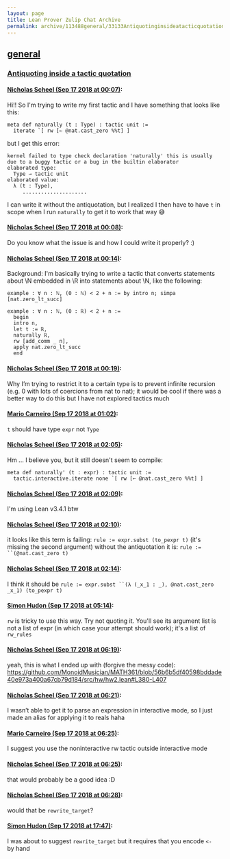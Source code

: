 ```yaml
---
layout: page
title: Lean Prover Zulip Chat Archive 
permalink: archive/113488general/33133Antiquotinginsideatacticquotation.html
---
```


## [general](index.html)
### [Antiquoting inside a tactic quotation](33133Antiquotinginsideatacticquotation.html)

#### [Nicholas Scheel (Sep 17 2018 at 00:07)](https://leanprover.zulipchat.com/#narrow/stream/113488-general/topic/Antiquoting%20inside%20a%20tactic%20quotation/near/134069500):
Hi!! So I'm trying to write my first tactic and I have something that looks like this:
```lean
meta def naturally (t : Type) : tactic unit :=
  iterate `[ rw [← @nat.cast_zero %%t] ]
```
but I get this error:
```
kernel failed to type check declaration 'naturally' this is usually due to a buggy tactic or a bug in the builtin elaborator
elaborated type:
  Type → tactic unit
elaborated value:
  λ (t : Type),
     .....................
```

I can write it without the antiquotation, but I realized I then have to have `t` in scope when I run `naturally` to get it to work that way :sweat_smile:

#### [Nicholas Scheel (Sep 17 2018 at 00:08)](https://leanprover.zulipchat.com/#narrow/stream/113488-general/topic/Antiquoting%20inside%20a%20tactic%20quotation/near/134069543):
Do you know what the issue is and how I could write it properly? :)

#### [Nicholas Scheel (Sep 17 2018 at 00:14)](https://leanprover.zulipchat.com/#narrow/stream/113488-general/topic/Antiquoting%20inside%20a%20tactic%20quotation/near/134069695):
Background: I'm basically trying to write a tactic that converts statements about \N embedded in \R into statements about \N, like the following:
```lean
example : ∀ n : ℕ, (0 : ℕ) < 2 + n := by intro n; simpa [nat.zero_lt_succ]

example : ∀ n : ℕ, (0 : ℝ) < 2 + n :=
  begin
  intro n,
  let t := ℝ,
  naturally ℝ,
  rw [add_comm _ n],
  apply nat.zero_lt_succ
  end
```

#### [Nicholas Scheel (Sep 17 2018 at 00:19)](https://leanprover.zulipchat.com/#narrow/stream/113488-general/topic/Antiquoting%20inside%20a%20tactic%20quotation/near/134069807):
Why I’m trying to restrict it to a certain type is to prevent infinite recursion (e.g. 0 with lots of coercions from nat to nat); it would be cool if there was a better way to do this but I have not explored tactics much

#### [Mario Carneiro (Sep 17 2018 at 01:02)](https://leanprover.zulipchat.com/#narrow/stream/113488-general/topic/Antiquoting%20inside%20a%20tactic%20quotation/near/134070948):
`t` should have type `expr` not `Type`

#### [Nicholas Scheel (Sep 17 2018 at 02:05)](https://leanprover.zulipchat.com/#narrow/stream/113488-general/topic/Antiquoting%20inside%20a%20tactic%20quotation/near/134072594):
Hm ... I believe you, but it still doesn't seem to compile:
```lean
meta def naturally' (t : expr) : tactic unit :=
  tactic.interactive.iterate none `[ rw [← @nat.cast_zero %%t] ]
```

#### [Nicholas Scheel (Sep 17 2018 at 02:09)](https://leanprover.zulipchat.com/#narrow/stream/113488-general/topic/Antiquoting%20inside%20a%20tactic%20quotation/near/134072699):
I'm using Lean v3.4.1 btw

#### [Nicholas Scheel (Sep 17 2018 at 02:10)](https://leanprover.zulipchat.com/#narrow/stream/113488-general/topic/Antiquoting%20inside%20a%20tactic%20quotation/near/134072755):
it looks like this term is failing: `rule := expr.subst (to_pexpr t)` (it's missing the second argument)
without the antiquotation it is: `rule := ``(@nat.cast_zero t)`

#### [Nicholas Scheel (Sep 17 2018 at 02:14)](https://leanprover.zulipchat.com/#narrow/stream/113488-general/topic/Antiquoting%20inside%20a%20tactic%20quotation/near/134072861):
I think it should be `rule := expr.subst ``(λ (_x_1 : _), @nat.cast_zero _x_1) (to_pexpr t)`

#### [Simon Hudon (Sep 17 2018 at 05:14)](https://leanprover.zulipchat.com/#narrow/stream/113488-general/topic/Antiquoting%20inside%20a%20tactic%20quotation/near/134077733):
`rw` is tricky to use this way. Try not quoting it. You'll see its argument list is not a list of expr (in which case your attempt should work); it's a list of `rw_rules`

#### [Nicholas Scheel (Sep 17 2018 at 06:19)](https://leanprover.zulipchat.com/#narrow/stream/113488-general/topic/Antiquoting%20inside%20a%20tactic%20quotation/near/134079385):
yeah, this is what I ended up with (forgive the messy code): https://github.com/MonoidMusician/MATH361/blob/56b6b5df40598bddade40e973a400a67cb79d184/src/hw/hw2.lean#L380-L407

#### [Nicholas Scheel (Sep 17 2018 at 06:21)](https://leanprover.zulipchat.com/#narrow/stream/113488-general/topic/Antiquoting%20inside%20a%20tactic%20quotation/near/134079431):
I wasn’t able to get it to parse an expression in interactive mode, so I just made an alias for applying it to reals haha

#### [Mario Carneiro (Sep 17 2018 at 06:25)](https://leanprover.zulipchat.com/#narrow/stream/113488-general/topic/Antiquoting%20inside%20a%20tactic%20quotation/near/134079528):
I suggest you use the noninteractive rw tactic outside interactive mode

#### [Nicholas Scheel (Sep 17 2018 at 06:25)](https://leanprover.zulipchat.com/#narrow/stream/113488-general/topic/Antiquoting%20inside%20a%20tactic%20quotation/near/134079539):
that would probably be a good idea :D

#### [Nicholas Scheel (Sep 17 2018 at 06:28)](https://leanprover.zulipchat.com/#narrow/stream/113488-general/topic/Antiquoting%20inside%20a%20tactic%20quotation/near/134079627):
would that be `rewrite_target`?

#### [Simon Hudon (Sep 17 2018 at 17:47)](https://leanprover.zulipchat.com/#narrow/stream/113488-general/topic/Antiquoting%20inside%20a%20tactic%20quotation/near/134108985):
I was about to suggest `rewrite_target` but it requires that you encode `<- ` by hand

